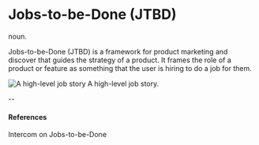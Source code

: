 # Jobs-to-be-Done (JTBD)
noun.

Jobs-to-be-Done (JTBD) is a framework for product marketing and discover that guides the strategy of a product. It frames the role of a product or feature as something that the user is hiring to do a job for them. 

![A high-level job story](https://github.com/voxable-labs/cui-glossary/blob/master/images/jobs-to-be-done.jpg?raw=true "A high-level job story.")
A high-level job story. 

--

#### References
Intercom on Jobs-to-be-Done 


